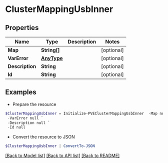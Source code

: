 # ClusterMappingUsbInner
## Properties

Name | Type | Description | Notes
------------ | ------------- | ------------- | -------------
**Map** | **String[]** |  | [optional] 
**VarError** | [**AnyType**](.md) |  | [optional] 
**Description** | **String** |  | [optional] 
**Id** | **String** |  | [optional] 

## Examples

- Prepare the resource
```powershell
$ClusterMappingUsbInner = Initialize-PVEClusterMappingUsbInner  -Map null `
 -VarError null `
 -Description null `
 -Id null
```

- Convert the resource to JSON
```powershell
$ClusterMappingUsbInner | ConvertTo-JSON
```

[[Back to Model list]](../README.md#documentation-for-models) [[Back to API list]](../README.md#documentation-for-api-endpoints) [[Back to README]](../README.md)

